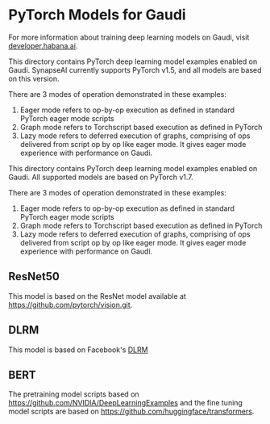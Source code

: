 # PyTorch Models for Gaudi

For more information about training deep learning models on Gaudi, visit [developer.habana.ai](https://developer.habana.ai/resources/).

This directory contains PyTorch deep learning model examples enabled on Gaudi. SynapseAI currently supports PyTorch v1.5, and all models are based on this version.

There are 3 modes of operation demonstrated in these examples:
1. Eager mode refers to op-by-op execution as defined in standard PyTorch eager mode scripts
2. Graph mode refers to Torchscript based execution as defined in PyTorch
3. Lazy mode refers to deferred execution of graphs, comprising of ops delivered from script op by op like eager mode. It gives eager mode experience with performance on Gaudi.

This directory contains PyTorch deep learning model examples enabled on Gaudi. All supported models are based on PyTorch v1.7.

There are 3 modes of operation demonstrated in these examples:
1. Eager mode refers to op-by-op execution as defined in standard PyTorch eager mode scripts
2. Graph mode refers to Torchscript based execution as defined in PyTorch
3. Lazy mode refers to deferred execution of graphs, comprising of ops delivered from script op by op like eager mode. It gives eager mode experience with performance on Gaudi.

## ResNet50
This model is based on the ResNet model available at https://github.com/pytorch/vision.git.

## DLRM
This model is based on Facebook's [DLRM](https://github.com/facebookresearch/dlrm)

## BERT
The pretraining model scripts based on https://github.com/NVIDIA/DeepLearningExamples and the fine tuning model scripts are based on https://github.com/huggingface/transformers.
